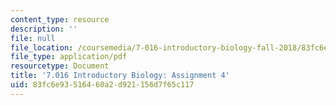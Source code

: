```yaml
---
content_type: resource
description: ''
file: null
file_location: /coursemedia/7-016-introductory-biology-fall-2018/83fc6e93516460a2d921156d7f65c117_MIT7_016F18PS4.pdf
file_type: application/pdf
resourcetype: Document
title: '7.016 Introductory Biology: Assignment 4'
uid: 83fc6e93-5164-60a2-d921-156d7f65c117
---
```

